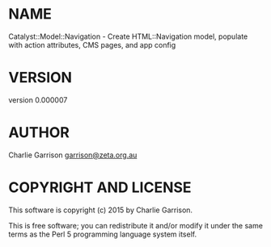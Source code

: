# NAME

Catalyst::Model::Navigation - Create HTML::Navigation model, populate with action attributes, CMS pages, and app config

# VERSION

version 0.000007

# AUTHOR

Charlie Garrison <garrison@zeta.org.au>

# COPYRIGHT AND LICENSE

This software is copyright (c) 2015 by Charlie Garrison.

This is free software; you can redistribute it and/or modify it under
the same terms as the Perl 5 programming language system itself.
